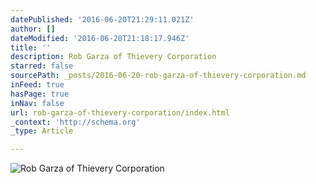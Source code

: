 ```yaml
---
datePublished: '2016-06-20T21:29:11.021Z'
author: []
dateModified: '2016-06-20T21:18:17.946Z'
title: ''
description: Rob Garza of Thievery Corporation
starred: false
sourcePath: _posts/2016-06-20-rob-garza-of-thievery-corporation.md
inFeed: true
hasPage: true
inNav: false
url: rob-garza-of-thievery-corporation/index.html
_context: 'http://schema.org'
_type: Article

---
```

![Rob Garza of Thievery Corporation](https://imgflo.herokuapp.com/graph/vahj1ThiexotieMo/d27704cd33e14ac1eff95abd058a0449/croprotate.jpg?cropheight=3457&cropwidth=5184&degrees=0&input=https%3A%2F%2Fthe-grid-user-content.s3-us-west-2.amazonaws.com%2F93dc4d94-be30-489e-be8d-d8ae647af558.jpg&x=0&y=0)